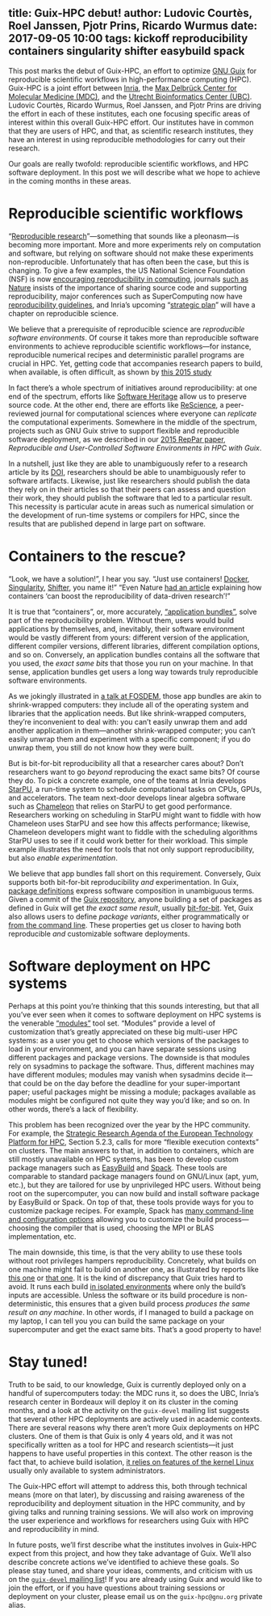 title: Guix-HPC debut!
author: Ludovic Courtès, Roel Janssen, Pjotr Prins, Ricardo Wurmus
date: 2017-09-05 10:00
tags: kickoff reproducibility containers singularity shifter easybuild spack
---

This post marks the debut of Guix-HPC, an effort to optimize
[GNU Guix](https://gnu.org/s/guix) for reproducible scientific workflows
in high-performance computing (HPC).  Guix-HPC is a joint effort between
[Inria](https://www.inria.fr/en), the
[Max Delbrück Center for Molecular Medicine (MDC)](https://www.mdc-berlin.de/),
and the [Utrecht Bioinformatics Center (UBC)](https://ubc.uu.nl/).  Ludovic Courtès,
Ricardo Wurmus, Roel Janssen, and Pjotr Prins are driving the effort in each of these
institutes, each one focusing specific areas of interest within this
overall Guix-HPC effort.  Our institutes have in common that they are
users of HPC, and that, as scientific research institutes, they have an
interest in using reproducible methodologies for carry out their
research.

Our goals are really twofold: reproducible scientific workflows, and HPC
software deployment.  In this post we will describe what we hope to
achieve in the coming months in these areas.

# Reproducible scientific workflows

“[Reproducible research](https://en.wikipedia.org/wiki/Reproducible_research)”—something
that sounds like a pleonasm—is becoming more important.  More and more
experiments rely on computation and software, but relying on software
should not make these experiments non-reproducible.  Unfortunately that
has often been the case, but this is changing.  To give a few examples,
the US National Science Foundation (NSF) is now
[encouraging reproducibility in computing](https://www.nsf.gov/pubs/2017/nsf17022/nsf17022.jsp?WT.mc_id=USNSF_25&WT.mc_ev=click),
journals
[such as Nature](http://www.nature.com/ngeo/journal/v7/n11/full/ngeo2294.html)
insists of the importance of sharing source code and supporting
reproducibility, major conferences such as SuperComputing now have
[reproducibility guidelines](http://sc17.supercomputing.org/submitters/technical-papers/reproducibility-initiatives-for-technical-papers/),
and Inria’s upcoming
“[strategic plan](https://www.inria.fr/en/institute/strategy/strategic-plan)”
will have a chapter on reproducible science.

We believe that a prerequisite of reproducible science are _reproducible
software environments_.  Of course it takes more than reproducible
software environments to achieve reproducible scientific workflows—for
instance, reproducible numerical recipes and deterministic parallel
programs are crucial in HPC.  Yet, getting code that accompanies
research papers to build, when available, is often difficult, as shown
by [this 2015 study](http://reproducibility.cs.arizona.edu/)

In fact there’s a whole spectrum of initiatives around reproducibility:
at one end of the spectrum, efforts like
[Software Heritage](https://softwareheritage.org) allow us to preserve
source code.  At the other end, there are efforts like
[ReScience](https://rescience.github.io), a peer-reviewed journal for
computational sciences where everyone can _replicate_ the computational
experiments.  Somewhere in the middle of the spectrum, projects such as
GNU Guix strive to support flexible and reproducible software
deployment, as we described in our
[2015 RepPar paper](https://hal.inria.fr/hal-01161771/en), _Reproducible
and User-Controlled Software Environments in HPC with Guix_.

In a nutshell, just like they are able to unambiguously refer to a
research article by its
[DOI](https://en.wikipedia.org/wiki/Digital_object_identifier),
researchers should be able to unambiguously refer to software artifacts.
Likewise, just like researchers should publish the data they rely on in
their articles so that their peers can assess and question their
work, they should publish the software that led to a particular result.
This necessity is particular acute in areas such as numerical simulation
or the development of run-time systems or compilers for HPC, since the
results that are published depend in large part on software.

# Containers to the rescue?

“Look, we have a solution!”, I hear you say.  “Just use containers!
[Docker](https://docker.com), [Singularity](http://singularity.lbl.gov),
[Shifter](http://www.nersc.gov/research-and-development/user-defined-images/),
you name it!”  “Even Nature
[had an article](http://www.nature.com/news/software-simplified-1.22059)
explaining how containers ‘can boost the reproducibility of data-driven
research’!”

It is true that “containers”, or, more accurately,
[“application bundles”](https://en.wikipedia.org/wiki/Application_bundle),
solve part of the reproducibility problem.  Without them, users would
build applications by themselves, and, inevitably, their software
environment would be vastly different from yours: different version of
the application, different compiler versions, different libraries,
different compilation options, and so on.  Conversely, an application
bundles contains all the software that you used, the _exact same bits_
that those you run on your machine.  In that sense, application bundles
get users a long way towards truly reproducible software environments.

As we jokingly illustrated in
[a talk at FOSDEM](https://fosdem.org/2017/schedule/event/hpc_deployment_guix/),
those app bundles are akin to shrink-wrapped computers: they include all
of the operating system and libraries that the application needs.  But
like shrink-wrapped computers, they’re inconvenient to deal with: you
can’t easily unwrap them and add another application in them—another
shrink-wrapped computer; you can’t easily unwrap them and experiment
with a specific component; if you do unwrap them, you still do not know
how they were built.

But is bit-for-bit reproducibility all that a researcher cares about?
Don’t researchers want to go _beyond_ reproducing the exact same bits?
Of course they do.  To pick a concrete example, one of the teams at
Inria develops [StarPU](http://starpu.gforge.inria.fr/), a run-time
system to schedule computational tasks on CPUs, GPUs, and accelerators.
The team next-door develops linear algebra software such as
[Chameleon](https://gitlab.inria.fr/solverstack/chameleon/) that relies
on StarPU to get good performance.  Researchers working on scheduling in
StarPU might want to fiddle with how Chameleon uses StarPU and see how
this affects performance; likewise, Chameleon developers might want to
fiddle with the scheduling algorithms StarPU uses to see if it could
work better for their workload.  This simple example illustrates the
need for tools that not only support reproducibility, but also _enable
experimentation_.

We believe that app bundles fall short on this requirement.  Conversely,
Guix supports both bit-for-bit reproducibility _and_ experimentation.
In Guix,
[package definitions](https://www.gnu.org/software/guix/manual/html_node/Defining-Packages.html)
express software composition in unambiguous terms.  Given a commit of
the [Guix repository](https://git.savannah.gnu.org/cgit/guix.git/),
anyone building a set of packages as defined in Guix will get _the exact
same result_, usually [bit-for-bit](https://reproducible-builds.org/).
Yet, Guix also allows users to define _package variants_, either
programmatically or
[from the command line](https://www.gnu.org/software/guix/manual/html_node/Package-Transformation-Options.html).
These properties get us closer to having both reproducible _and_
customizable software deployments.

# Software deployment on HPC systems

Perhaps at this point you’re thinking that this sounds interesting, but
that all you’ve ever seen when it comes to software deployment on HPC
systems is the venerable [“modules”](http://modules.sourceforge.net/)
tool set.  “Modules” provide a level of customization that’s greatly
appreciated on these big multi-user HPC systems: as a user you get to
choose which versions of the packages to load in your environment, and
you can have separate sessions using different packages and package
versions.  The downside is that modules rely on sysadmins to package the
software.  Thus, different machines may have different modules; modules
may vanish when sysadmins decide it—that could be on the day before the
deadline for your super-important paper; useful packages might be
missing a module; packages available as modules might be configured not
quite they way you’d like; and so on.  In other words, there’s a lack of
flexibility.

This problem has been recognized over the year by the HPC community.
For example, the
[Strategic Research Agenda of the European Technology Platform for HPC](http://www.etp4hpc.eu/en/sra.html),
Section 5.2.3, calls for more “flexible execution contexts” on clusters.
The main answers to that, in addition to containers, which are still
mostly unavailable on HPC systems, has been to develop custom package
managers such as [EasyBuild](http://hpcugent.github.io/easybuild/) and
[Spack](https://github.com/LLNL/spack).  These tools are comparable to
standard package managers found on GNU/Linux (apt, yum, etc.), but they
are tailored for use by unprivileged HPC users.  Without being root on
the supercomputer, you can now build and install software package by
EasyBuild or Spack.  On top of that, these tools provide ways for you to
customize package recipes.  For example, Spack has
[many command-line and configuration options](https://spack.readthedocs.io/en/latest/build_settings.html)
allowing you to customize the build process—choosing the compiler that
is used, choosing the MPI or BLAS implementation, etc.

The main downside, this time, is that the very ability to use these
tools without root privileges hampers reproducibility.  Concretely, what
builds on one machine might fail to build on another one, as illustrated
by reports like
[this one](https://github.com/hpcugent/easybuild-easyconfigs/issues/638)
or
[that one](https://github.com/LLNL/spack/issues/2055#issuecomment-255560039).
It is the kind of discrepancy that Guix tries hard to avoid.  It runs
each build
[in isolated environments](https://www.gnu.org/software/guix/manual/html_node/Features.html)
where only the build’s inputs are accessible.  Unless the software or
its build procedure is non-deterministic, this ensures that a given
build process _produces the same result on any machine_.  In other
words, if I managed to build a package on my laptop, I can tell you you
can build the same package on your supercomputer and get the exact same
bits.  That’s a good property to have!

# Stay tuned!

Truth to be said, to our knowledge, Guix is currently deployed only on a
handful of supercomputers today: the MDC runs it, so does the UBC,
Inria’s research center in Bordeaux will deploy it on its cluster in the
coming months, and a look at the activity on the `guix-devel` mailing
list suggests that several other HPC deployments are actively used in
academic contexts.  There are several reasons why there aren’t more Guix
deployments on HPC clusters.  One of them is that Guix is only 4 years
old, and it was not specifically written as a tool for HPC and research
scientists—it just happens to have useful properties in this context.
The other reason is the fact that, to achieve build isolation,
[it relies on features of the kernel Linux](https://www.gnu.org/software/guix/manual/html_node/Invoking-guix_002ddaemon.html#Invoking-guix_002ddaemon)
usually only available to system administrators.

The Guix-HPC effort will attempt to address this, both through technical
means (more on that later), by discussing and raising awareness of
the reproducibility and deployment situation in the HPC community, and
by giving talks and running training sessions.  We
will also work on improving the user experience and workflows for
researchers using Guix with HPC and reproducibility in mind.

In future posts, we’ll first describe what the institutes involves in
Guix-HPC expect from this project, and how they take advantage of Guix.
We’ll also describe concrete actions we’ve identified to achieve these
goals.  So please stay tuned, and share your ideas, comments, and
criticism with us on the
[`guix-devel` mailing list](https://www.gnu.org/software/guix/about/#contact)!
If you are already using Guix and would like to join the effort, or if
you have questions about training sessions or deployment on your
cluster, please email us on the `guix-hpc@gnu.org` private alias.
